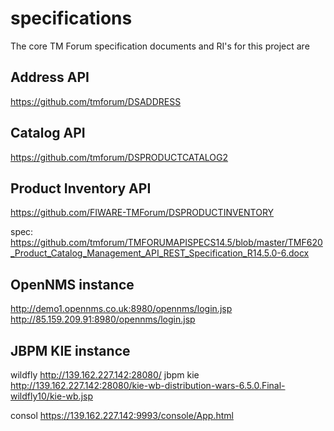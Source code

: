 # specifications

The core TM Forum specification documents and RI's for this project are

## Address API
https://github.com/tmforum/DSADDRESS

## Catalog API
https://github.com/tmforum/DSPRODUCTCATALOG2

## Product Inventory API
https://github.com/FIWARE-TMForum/DSPRODUCTINVENTORY

spec: https://github.com/tmforum/TMFORUMAPISPECS14.5/blob/master/TMF620_Product_Catalog_Management_API_REST_Specification_R14.5.0-6.docx


## OpenNMS instance
http://demo1.opennms.co.uk:8980/opennms/login.jsp
http://85.159.209.91:8980/opennms/login.jsp

## JBPM KIE instance
wildfly http://139.162.227.142:28080/
jbpm kie http://139.162.227.142:28080/kie-wb-distribution-wars-6.5.0.Final-wildfly10/kie-wb.jsp

consol https://139.162.227.142:9993/console/App.html
